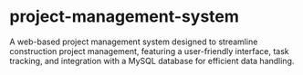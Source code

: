 # project-management-system
A web-based project management system designed to streamline construction project management, featuring a user-friendly interface, task tracking, and integration with a MySQL database for efficient data handling.
